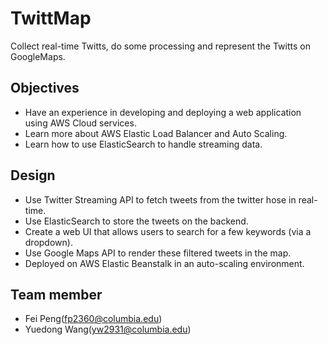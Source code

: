 # TwittMap
Collect real-time Twitts, do some processing and represent the Twitts on GoogleMaps. 

## Objectives
  * Have an experience in developing and deploying a web application using AWS Cloud services.
  * Learn more about AWS Elastic Load Balancer and Auto Scaling.
  * Learn how to use ElasticSearch to handle streaming data.

## Design
  * Use Twitter Streaming API to fetch tweets from the twitter hose in real-time.
  * Use ElasticSearch to store the tweets on the backend.
  * Create a web UI that allows users to search for a few keywords (via a dropdown).
  * Use Google Maps API to render these filtered tweets in the map.
  * Deployed on AWS Elastic Beanstalk in an auto-scaling environment.
  
## Team member
 * Fei Peng(fp2360@columbia.edu)
 * Yuedong Wang(yw2931@columbia.edu)




